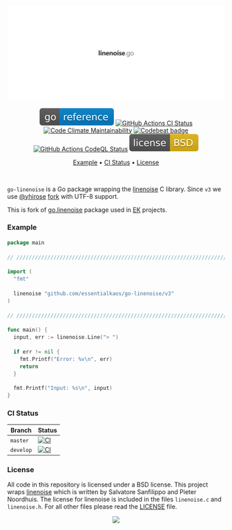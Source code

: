 <p align="center"><a href="#readme"><img src=".github/images/card.svg"/></a></p>

<p align="center">
  <a href="https://kaos.sh/g/go-linenoise.v3"><img src=".github/images/godoc.svg"/></a>
  <a href="https://kaos.sh/w/go-linenoise/ci"><img src="https://kaos.sh/w/go-linenoise/ci.svg" alt="GitHub Actions CI Status" /></a>
  <a href="https://kaos.sh/l/go-linenoise"><img src="https://kaos.sh/l/ba64cc0e3b72dd3741d5.svg" alt="Code Climate Maintainability" /></a>
  <a href="https://kaos.sh/b/go-linenoise"><img src="https://kaos.sh/b/f7800a13-657f-4be9-a359-2845f3433588.svg" alt="Codebeat badge" /></a>
  <a href="https://kaos.sh/w/go-linenoise/codeql"><img src="https://kaos.sh/w/go-linenoise/codeql.svg" alt="GitHub Actions CodeQL Status" /></a>
  <a href="LICENSE"><img src=".github/images/license.svg"/></a>
</p>

<p align="center"><a href="#example">Example</a> • <a href="#ci-status">CI Status</a> • <a href="#license">License</a></p>

<br/>

`go-linenoise` is a Go package wrapping the [linenoise](https://github.com/antirez/linenoise) C library. Since `v3` we use [@yhirose](https://github.com/yhirose) [fork](https://github.com/yhirose/linenoise/tree/utf8-support) with UTF-8 support.

This is fork of [go.linenoise](https://github.com/GeertJohan/go.linenoise) package used in [EK](https://github.com/essentialkaos) projects.

### Example

```go
package main

// ////////////////////////////////////////////////////////////////////////// //

import (
  "fmt"

  linenoise "github.com/essentialkaos/go-linenoise/v3"
)

// ////////////////////////////////////////////////////////////////////////// //

func main() {
  input, err := linenoise.Line("> ")

  if err != nil {
    fmt.Printf("Error: %v\n", err)
    return
  }

  fmt.Printf("Input: %s\n", input)
}

```

### CI Status

| Branch | Status |
|--------|--------|
| `master` | [![CI](https://kaos.sh/w/go-linenoise/ci.svg?branch=master)](https://kaos.sh/w/go-linenoise/ci?query=branch:master) |
| `develop` | [![CI](https://kaos.sh/w/go-linenoise/ci.svg?branch=develop)](https://kaos.sh/w/go-linenoise/ci?query=branch:develop) |

### License
All code in this repository is licensed under a BSD license.
This project wraps [linenoise](https://github.com/antirez/linenoise) which is written by Salvatore Sanfilippo and Pieter Noordhuis. The license for linenoise is included in the files `linenoise.c` and `linenoise.h`.
For all other files please read the [LICENSE](LICENSE) file.

<p align="center"><a href="https://essentialkaos.com"><img src="https://gh.kaos.st/ekgh.svg"/></a></p>
